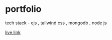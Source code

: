 # portfolio

tech stack - ejs , tailwind css , mongodb , node js


[live link](https://nikhil-wankhade.onrender.com/)
